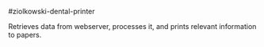 #ziolkowski-dental-printer

Retrieves data from webserver, processes it, and prints relevant information to papers.

